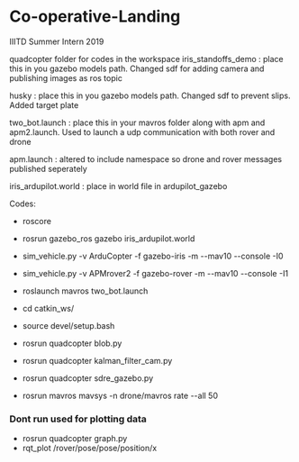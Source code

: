 # Co-operative-Landing
IIITD Summer Intern 2019


quadcopter folder for codes in the workspace
iris_standoffs_demo : place this in you gazebo models path. Changed sdf for adding camera and publishing images as ros topic

husky : place this in you gazebo models path. Changed sdf to prevent slips. Added target plate

two_bot.launch : place this in your mavros folder along with apm and apm2.launch. Used to launch a udp communication with both rover and drone

apm.launch : altered to include namespace so drone and rover messages published seperately

iris_ardupilot.world : place in world file in ardupilot_gazebo


Codes:
* roscore
* rosrun gazebo_ros gazebo iris_ardupilot.world
* sim_vehicle.py -v ArduCopter -f gazebo-iris -m --mav10 --console -I0
* sim_vehicle.py -v APMrover2 -f gazebo-rover -m --mav10 --console -I1
* roslaunch mavros two_bot.launch
* cd catkin_ws/
* source devel/setup.bash
* rosrun quadcopter blob.py
* rosrun quadcopter kalman_filter_cam.py
* rosrun quadcopter sdre_gazebo.py

* rosrun mavros mavsys -n drone/mavros rate --all 50

### Dont run used for plotting data
* rosrun quadcopter graph.py
* rqt_plot /rover/pose/pose/position/x
